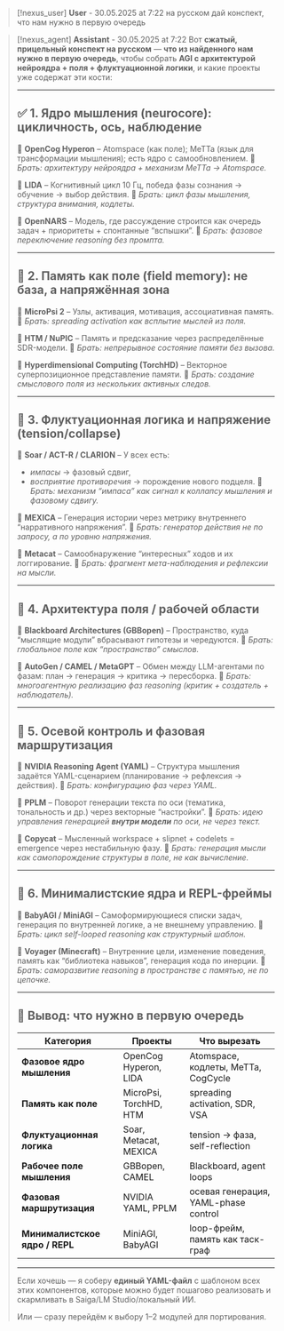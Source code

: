 >[!nexus_user] **User** - 30.05.2025 at 7:22
> на русском дай конспект, что нам нужно в первую очередь
<!-- UID: 564a7816-2d61-4b86-965a-7acd400f6a94 -->




>[!nexus_agent] **Assistant** - 30.05.2025 at 7:22
> Вот **сжатый, прицельный конспект на русском** — **что из найденного нам нужно в первую очередь**, чтобы собрать **AGI с архитектурой нейроядра + поля + флуктуационной логики**, и какие проекты уже содержат эти кости:
> 
> ---
> 
> ## ✅ **1. Ядро мышления (neurocore): цикличность, ось, наблюдение**
> 
> 🔹 **OpenCog Hyperon** 
> – Atomspace (как поле); MeTTa (язык для трансформации мышления); есть ядро с самообновлением. 
> 📍 *Брать: архитектуру нейроядра + механизм MeTTa → Atomspace.*
> 
> 🔹 **LIDA** 
> – Когнитивный цикл 10 Гц, победа фазы сознания → обучение → выбор действия. 
> 📍 *Брать: цикл фазы мышления, структура внимания, кодлеты.*
> 
> 🔹 **OpenNARS** 
> – Модель, где рассуждение строится как очередь задач + приоритеты + спонтанные “вспышки”. 
> 📍 *Брать: фазовое переключение reasoning без промпта.*
> 
> ---
> 
> ## 🧠 **2. Память как поле (field memory): не база, а напряжённая зона**
> 
> 🔹 **MicroPsi 2** 
> – Узлы, активация, мотивация, ассоциативная память. 
> 📍 *Брать: spreading activation как всплытие мыслей из поля.*
> 
> 🔹 **HTM / NuPIC** 
> – Память и предсказание через распределённые SDR-модели. 
> 📍 *Брать: непрерывное состояние памяти без вызова.*
> 
> 🔹 **Hyperdimensional Computing (TorchHD)** 
> – Векторное суперпозиционное представление памяти. 
> 📍 *Брать: создание смыслового поля из нескольких активных следов.*
> 
> ---
> 
> ## 🔁 **3. Флуктуационная логика и напряжение (tension/collapse)**
> 
> 🔹 **Soar / ACT-R / CLARION** 
> – У всех есть: 
>  - *импасы* → фазовый сдвиг, 
>  - *восприятие противоречия* → порождение нового подцеля. 
> 📍 *Брать: механизм “импаса” как сигнал к коллапсу мышления и фазовому сдвигу.*
> 
> 🔹 **MEXICA** 
> – Генерация истории через метрику внутреннего “нарративного напряжения”. 
> 📍 *Брать: генератор действия не по запросу, а по уровню напряжения.*
> 
> 🔹 **Metacat** 
> – Самообнаружение “интересных” ходов и их логгирование. 
> 📍 *Брать: фрагмент мета-наблюдения и рефлексии на мысли.*
> 
> ---
> 
> ## 🧩 **4. Архитектура поля / рабочей области**
> 
> 🔹 **Blackboard Architectures (GBBopen)** 
> – Пространство, куда “мыслящие модули” вбрасывают гипотезы и чередуются. 
> 📍 *Брать: глобальное поле как “пространство” смыслов.*
> 
> 🔹 **AutoGen / CAMEL / MetaGPT** 
> – Обмен между LLM-агентами по фазам: план → генерация → критика → пересборка. 
> 📍 *Брать: многоагентную реализацию фаз reasoning (критик + создатель + наблюдатель).*
> 
> ---
> 
> ## 🔧 **5. Осевой контроль и фазовая маршрутизация**
> 
> 🔹 **NVIDIA Reasoning Agent (YAML)** 
> – Структура мышления задаётся YAML-сценарием (планирование → рефлексия → действия). 
> 📍 *Брать: конфигурацию фаз через YAML.*
> 
> 🔹 **PPLM** 
> – Поворот генерации текста по оси (тематика, тональность и др.) через векторные “настройки”. 
> 📍 *Брать: идею управления генерацией **внутри модели** по оси, не через текст.*
> 
> 🔹 **Copycat** 
> – Мысленный workspace + slipnet + codelets = emergence через нестабильную фазу. 
> 📍 *Брать: генерация мысли как самопорождение структуры в поле, не как вычисление.*
> 
> ---
> 
> ## 📂 **6. Минималистские ядра и REPL-фреймы**
> 
> 🔹 **BabyAGI / MiniAGI** 
> – Самоформирующиеся списки задач, генерация по внутренней логике, а не внешнему управлению. 
> 📍 *Брать: цикл self-looped reasoning как структурный шаблон.*
> 
> 🔹 **Voyager (Minecraft)** 
> – Внутренние цели, изменение поведения, память как “библиотека навыков”, генерация кода по инерции. 
> 📍 *Брать: саморазвитие reasoning в пространстве с памятью, не по цепочке.*
> 
> ---
> 
> ## 📌 Вывод: что нужно в первую очередь
> 
> | Категория | Проекты | Что вырезать |
> |------------------------------|------------------------|----------------------------------------|
> | **Фазовое ядро мышления** | OpenCog Hyperon, LIDA | Atomspace, кодлеты, MeTTa, CogCycle |
> | **Память как поле** | MicroPsi, TorchHD, HTM | spreading activation, SDR, VSA |
> | **Флуктуационная логика** | Soar, Metacat, MEXICA | tension → фаза, self-reflection |
> | **Рабочее поле мышления** | GBBopen, CAMEL | Blackboard, agent loops |
> | **Фазовая маршрутизация** | NVIDIA YAML, PPLM | осевая генерация, YAML-phase control |
> | **Минималистское ядро / REPL**| MiniAGI, BabyAGI | loop-фрейм, память как таск-граф |
> 
> ---
> 
> Если хочешь — я соберу **единый YAML-файл** с шаблоном всех этих компонентов, которые можно будет пошагово реализовать и скармливать в Saiga/LM Studio/локальный ИИ.
> 
> Или — сразу перейдём к выбору 1–2 модулей для портирования.
<!-- UID: c57dbc47-034a-4ce5-9276-be149ddab4c6 -->